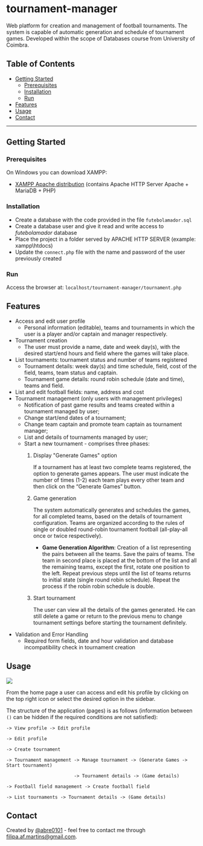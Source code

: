 # tournament-manager
Web platform for creation and management of football tournaments. The system is capable of automatic generation and schedule of tournament games. Developed within the scope of Databases course from University of Coimbra.

## Table of Contents
- [Getting Started](#getting-started)
    - [Prerequisites](#prerequisites)
    - [Installation](#installation)
    - [Run](#run)
- [Features](#features)
- [Usage](#usage)
- [Contact](#contact)
---


## Getting Started

### Prerequisites
On Windows you can download XAMPP:
- [XAMPP Apache distribution](https://www.apachefriends.org/index.html) (contains Apache HTTP Server Apache + MariaDB + PHP)

### Installation

- Create a database with the code provided in the file ``futebolamador.sql``
- Create a database user and give it read and write access to *futebolamador* database 
- Place the project in a folder served by APACHE HTTP SERVER (example: xampp\htdocs)
- Update the ``connect.php`` file with the name and password of the user previously created

### Run

Access the browser at: ``localhost/tournament-manager/tournament.php``

## Features

- Access and edit user profile
    - Personal information (editable), teams and tournaments in which the user is a player and/or captain and manager respectively.
- Tournament creation
    - The user must provide a name, date and week day(s), with the desired start/end hours and field where the games will take place.
- List tournaments: tournament status and number of teams registered 
    - Tournament details: week day(s) and time schedule, field, cost of the field, teams, team status and captain.
    - Tournament game details: round robin schedule (date and time), teams and field.
- List and edit football fields: name, address and cost
- Tournament management (only users with management privileges)
    - Notification of past game results and teams created within a tournament managed by user;
    - Change start/end dates of a tournament;
    - Change team captain and promote team captain as tournament manager;
    - List and details of tournaments managed by user;
    - Start a new tournament - comprises three phases:
        1. Display "Generate Games" option

            If a tournament has at least two complete teams registered, the option to generate games appears. The user must indicate the number of times (1-2) each team plays every other team and then click on the “Generate Games” button. 
        2. Game generation

            The system automatically generates and schedules the games, for all completed teams, based on the details of tournament configuration. Teams are organized according to the rules of single or doubled round-robin tournament football (all-play-all once or twice respectively). 
            
            - **Game Generation Algorithm**: Creation of a list representing the pairs between all the teams. Save the pairs of teams. The team in second place is placed at the bottom of the list and all the remaining teams, except the first, rotate one position to the left. Repeat previous steps until the list of teams returns to initial state (single round robin schedule). Repeat the process if the robin robin schedule is double.  
        3. Start tournament

            The user can view all the details of the games generated. He can still delete a game or return to the previous menu to change tournament settings before starting the tournament definitely.
- Validation and Error Handling
    - Required form fields, date and hour validation and database incompatibility check in tournament creation 

## Usage

![](1.png)

From the home page a user can access and edit his profile by clicking on the top right icon or select the desired option in the sidebar.

The structure of the application (pages) is as follows (information between ``()`` can be hidden if the required conditions are not satisfied): 

```
-> View profile -> Edit profile

-> Edit profile

-> Create tournament

-> Tournament management -> Manage tournament -> (Generate Games -> Start tournament)
    
                         -> Tournament details -> (Game details)

-> Football field management -> Create football field

-> List tournaments -> Tournament details -> (Game details)
```

## Contact
Created by [@abre0101](https://github.com/abre0101) - feel free to contact me through filipa.af.martins@gmail.com.
